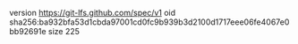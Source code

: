 version https://git-lfs.github.com/spec/v1
oid sha256:ba932bfa53d1cbda97001cd0fc9b939b3d2100d1717eee06fe4067e0bb92691e
size 225
